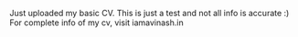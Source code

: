 Just uploaded my basic CV. 
This is just a test and not all info is accurate :)
For complete info of my cv, visit iamavinash.in

